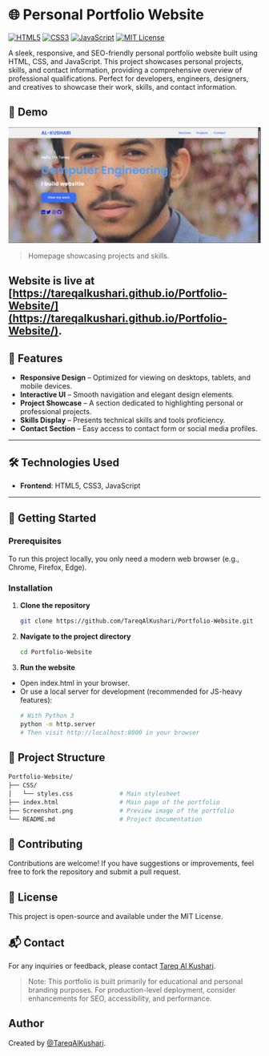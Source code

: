 # 🌐 Personal Portfolio Website

[![HTML5](https://img.shields.io/badge/HTML5-E34F26?logo=html5&logoColor=fff&style=flat-square)](https://developer.mozilla.org/en-US/docs/Web/HTML)
[![CSS3](https://img.shields.io/badge/CSS3-1572B6?logo=css3&logoColor=fff&style=flat-square)](https://developer.mozilla.org/en-US/docs/Web/CSS)
[![JavaScript](https://img.shields.io/badge/JavaScript-F7DF1E?logo=javascript&logoColor=000&style=flat-square)](https://developer.mozilla.org/en-US/docs/Web/JavaScript)
[![MIT License](https://img.shields.io/github/license/TareqAlKushari/Portfolio-Website?style=flat-square)](LICENSE)

A sleek, responsive, and SEO-friendly personal portfolio website built using HTML, CSS, and JavaScript. This project showcases personal projects, skills, and contact information, providing a comprehensive overview of professional qualifications. Perfect for developers, engineers, designers, and creatives to showcase their work, skills, and contact information.

## 📸 Demo

![Screenshot](https://github.com/TareqAlKushari/Portfolio-Website/raw/main/Screenshot.png)
> Homepage showcasing projects and skills.

Website is live at [https://tareqalkushari.github.io/Portfolio-Website/](https://tareqalkushari.github.io/Portfolio-Website/).
---

## 📌 Features

- **Responsive Design** – Optimized for viewing on desktops, tablets, and mobile devices.
- **Interactive UI** – Smooth navigation and elegant design elements.
- **Project Showcase** – A section dedicated to highlighting personal or professional projects.
- **Skills Display** – Presents technical skills and tools proficiency.
- **Contact Section** – Easy access to contact form or social media profiles.

---

## 🛠️ Technologies Used

- **Frontend**: HTML5, CSS3, JavaScript

---

## 🚀 Getting Started

### Prerequisites

To run this project locally, you only need a modern web browser (e.g., Chrome, Firefox, Edge).

### Installation

1. **Clone the repository**
   ```bash
   git clone https://github.com/TareqAlKushari/Portfolio-Website.git
   ```

2. **Navigate to the project directory**
   ```bash
   cd Portfolio-Website
   ```

3. **Run the website**
  - Open index.html in your browser.
  - Or use a local server for development (recommended for JS-heavy features):
       ```bash
       # With Python 3
       python -m http.server
       # Then visit http://localhost:8000 in your browser
       ```

## 📂 Project Structure
   ```bash
   Portfolio-Website/
   ├── CSS/
   │   └── styles.css             # Main stylesheet
   ├── index.html                 # Main page of the portfolio
   ├── Screenshot.png             # Preview image of the portfolio
   └── README.md                  # Project documentation
   ```

## 🤝 Contributing
Contributions are welcome! If you have suggestions or improvements, feel free to fork the repository and submit a pull request.

## 📄 License
This project is open-source and available under the MIT License.

## 📬 Contact
For any inquiries or feedback, please contact [Tareq Al Kushari](https://github.com/TareqAlKushari).

> Note: This portfolio is built primarily for educational and personal branding purposes. For production-level deployment, consider enhancements for SEO, accessibility, and performance.

## Author
Created by [@TareqAlKushari](https://github.com/TareqAlKushari).
